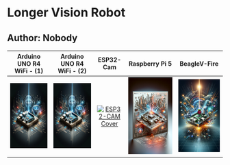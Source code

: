 # Longer Vision Robot
## Author: Nobody


| Arduino UNO R4 WiFi - (1) | Arduino UNO R4 WiFi - (2) | ESP32-Cam | Raspberry Pi 5 | BeagleV-Fire |
| :----------------: | :----------------: | :----------------: | :----------------: | :----------------: |
| [![Arduino UNO R4 WiFi Cover](./covers/Arduino_UNO_R4_Wifi_Cover.png)](./Arduino_UNO_R4_WiFi/) | [![Arduino UNO R4 WiFi Cover](./covers/Arduino_UNO_R4_Wifi_Cover.png)](./Arduino_UNO_R4_WiFi/) | [![ESP32-CAM Cover](./covers/ESP32-CAM_Cover.png)](./ESP32_CAM/) | [![BeagleV-Fire Cover](./covers/BeagleV-Fire_Cover.png)](./BeagleV_Fire/) | [![Raspberry Pi 5 Cover](./covers/Raspberry_Pi_5_Cover.png)](./Raspberry_Pi_5/) |

